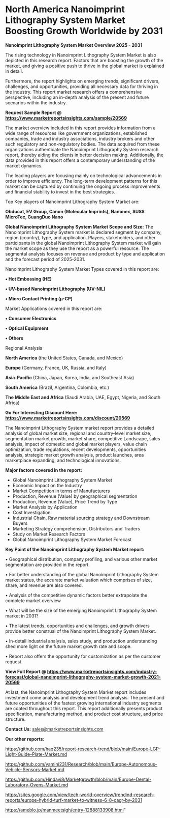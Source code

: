 # North America Nanoimprint Lithography System Market Boosting Growth Worldwide by 2031

<Strong> Nanoimprint Lithography System Market Overview 2025 - 2031</strong>

The rising technology in Nanoimprint Lithography System Market is also depicted in this research report. Factors that are boosting the growth of the market, and giving a positive push to thrive in the global market is explained in detail.

Furthermore, the report highlights on emerging trends, significant drivers, challenges, and opportunities, providing all necessary data for thriving in the industry. This report market research offers a comprehensive perspective, including an in-depth analysis of the present and future scenarios within the industry.

<strong>Request Sample Report @ <a href=https://www.marketreportsinsights.com/sample/20569>https://www.marketreportsinsights.com/sample/20569</a></strong>

The market overview included in this report provides information from a wide range of resources like government organizations, established companies, trade and industry associations, industry brokers and other such regulatory and non-regulatory bodies. The data acquired from these organizations authenticate the Nanoimprint Lithography System research report, thereby aiding the clients in better decision making. Additionally, the data provided in this report offers a contemporary understanding of the market dynamics.

The leading players are focusing mainly on technological advancements in order to improve efficiency. The long-term development patterns for this market can be captured by continuing the ongoing process improvements and financial stability to invest in the best strategies.

Top Key players of Nanoimprint Lithography System Market are:

<strong>Obducat, EV Group, Canon (Molecular Imprints), Nanonex, SUSS MicroTec, GuangDuo Nano</strong>

<strong><b>Global Nanoimprint Lithography System Market Scope and Size:</b></strong>
The Nanoimprint Lithography System market is declared segment by company, region (country), type, and application. Players, stakeholders, and other participants in the global Nanoimprint Lithography System market will gain the market scope as they use the report as a powerful resource. The segmental analysis focuses on revenue and product by type and application and the forecast period of 2025-2031.

Nanoimprint Lithography System Market Types covered in this report are:

<strong>• Hot Embossing (HE)

• UV-based Nanoimprint Lithography (UV-NIL)

• Micro Contact Printing (µ-CP)</strong>

Market Applications covered in this report are:

<strong>• Consumer Electronics

• Optical Equipment

• Others</strong> 

Regional Analysis

<strong>North America</strong> (the United States, Canada, and Mexico)

<strong>Europe</strong> (Germany, France, UK, Russia, and Italy)

<strong>Asia-Pacific</strong> (China, Japan, Korea, India, and Southeast Asia)

<strong>South America</strong> (Brazil, Argentina, Colombia, etc.)

<strong>The Middle East and Africa</strong> (Saudi Arabia, UAE, Egypt, Nigeria, and South Africa)

<strong>Go For Interesting Discount Here: <a href=https://www.marketreportsinsights.com/discount/20569>https://www.marketreportsinsights.com/discount/20569</a></strong>

The Nanoimprint Lithography System market report provides a detailed analysis of global market size, regional and country-level market size, segmentation market growth, market share, competitive Landscape, sales analysis, impact of domestic and global market players, value chain optimization, trade regulations, recent developments, opportunities analysis, strategic market growth analysis, product launches, area marketplace expanding, and technological innovations.

<strong><b>Major factors covered in the report:</b></strong>
<ul>
  <li>Global Nanoimprint Lithography System Market </li>
  <li>Economic Impact on the Industry</li>
  <li>Market Competition in terms of Manufacturers</li>
  <li>Production, Revenue (Value) by geographical segmentation</li>
  <li>Production, Revenue (Value), Price Trend by Type</li>
  <li>Market Analysis by Application</li>
  <li>Cost Investigation</li>
  <li>Industrial Chain, Raw material sourcing strategy and Downstream Buyers</li>
  <li>Marketing Strategy comprehension, Distributors and Traders</li>
  <li>Study on Market Research Factors</li>
  <li>Global Nanoimprint Lithography System Market Forecast</li>
</ul>

<strong><b>Key Point of the Nanoimprint Lithography System Market report:</b></strong>

• Geographical distribution, company profiling, and various other market segmentation are provided in the report.

• For better understanding of the global Nanoimprint Lithography System market status, the accurate market valuation which comprises of size, share, and revenue are also covered.

• Analysis of the competitive dynamic factors better extrapolate the complete market overview

• What will be the size of the emerging Nanoimprint Lithography System market in 2031?

• The latest trends, opportunities and challenges, and growth drivers provide better construal of the Nanoimprint Lithography System Market.

• In-detail industrial analysis, sales study, and production understanding shed more light on the future market growth rate and scope.

• Report also offers the opportunity for customization as per the customer request.

<strong><b>View Full Report @ <a href=https://www.marketreportsinsights.com/industry-forecast/global-nanoimprint-lithography-system-market-growth-2021-20569>https://www.marketreportsinsights.com/industry-forecast/global-nanoimprint-lithography-system-market-growth-2021-20569</a></b></strong>


At last, the Nanoimprint Lithography System Market report includes investment come analysis and development trend analysis. The present and future opportunities of the fastest growing international industry segments are coated throughout this report. This report additionally presents product specification, manufacturing method, and product cost structure, and price structure.

<strong>Contact Us:</strong>
sales@marketreportsinsights.com

<strong>Our other reports:</strong>

<a href=https://github.com/haq235/report-research-trend/blob/main/Europe-LGP-Light-Guide-Plate-Market.md>https://github.com/haq235/report-research-trend/blob/main/Europe-LGP-Light-Guide-Plate-Market.md</a>

<a href=https://github.com/yamini231/Research/blob/main/Europe-Autonomous-Vehicle-Sensors-Market.md>https://github.com/yamini231/Research/blob/main/Europe-Autonomous-Vehicle-Sensors-Market.md</a>

<a href=https://github.com/Hindavi8/Marketgrowth/blob/main/Europe-Dental-Laboratory-Ovens-Market.md>https://github.com/Hindavi8/Marketgrowth/blob/main/Europe-Dental-Laboratory-Ovens-Market.md</a>

<a href=https://sites.google.com/view/tech-world-overview/trendind-research-reports/europe-hybrid-turf-market-to-witness-6-8-cagr-by-2031>https://sites.google.com/view/tech-world-overview/trendind-research-reports/europe-hybrid-turf-market-to-witness-6-8-cagr-by-2031</a>

<a href=https://ameblo.jp/manmeetsigh/entry-12888133908.html>https://ameblo.jp/manmeetsigh/entry-12888133908.html</a>"

